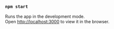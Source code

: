### `npm start`

Runs the app in the development mode.<br />
Open [http://localhost:3000](http://localhost:3000) to view it in the browser.

